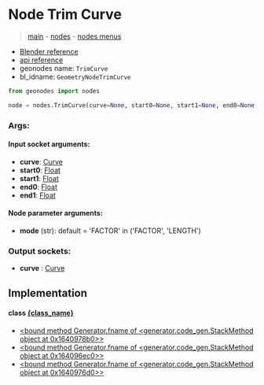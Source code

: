 # Node Trim Curve

> [main](../structure.md) - [nodes](nodes.md) - [nodes menus](nodes_menus.md)

- [Blender reference](https://docs.blender.org/manual/en/latest/modeling/geometry_nodes/curve/trim_curve.html)
- [api reference](https://docs.blender.org/api/current/bpy.types.GeometryNodeTrimCurve.html)
- geonodes name: `TrimCurve`
- bl_idname: `GeometryNodeTrimCurve`

```python
from geonodes import nodes

node = nodes.TrimCurve(curve=None, start0=None, start1=None, end0=None, end1=None, mode='FACTOR')
```

### Args:

#### Input socket arguments:

- **curve**: [Curve](Curve.md)
- **start0**: [Float](Float.md)
- **start1**: [Float](Float.md)
- **end0**: [Float](Float.md)
- **end1**: [Float](Float.md)

#### Node parameter arguments:

- **mode** (str): default = 'FACTOR' in ('FACTOR', 'LENGTH')

### Output sockets:

- **curve** : [Curve](Curve.md)

## Implementation

#### class [{class_name}]({class_name}.md)

 - [<bound method Generator.fname of <generator.code_gen.StackMethod object at 0x1640978b0>>](Curve.md#trim)
 - [<bound method Generator.fname of <generator.code_gen.StackMethod object at 0x164096ec0>>](Curve.md#trim_factor)
 - [<bound method Generator.fname of <generator.code_gen.StackMethod object at 0x1640976d0>>](Curve.md#trim_length)
